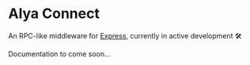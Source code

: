 # Alya Connect

An RPC-like middleware for [Express](https://expressjs.com), currently in active development 🛠️

Documentation to come soon...
